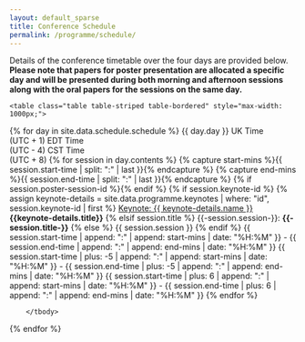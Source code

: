 ```yaml
---
layout: default_sparse
title: Conference Schedule
permalink: /programme/schedule/
---
```


Details of the conference timetable over the four days are provided below. <strong>Please note that papers for poster presentation are allocated a specific day and will be presented during both morning and afternoon sessions along with the oral papers for the sessions on the same day.</strong>

<div class="row pl-2 pr-2 pt-2 pb-2 mx-auto justify-content-center">

	<table class="table table-striped table-bordered" style="max-width: 1000px;">
{% for day in site.data.schedule.schedule %}
	  	<thead class="thead-dark">
		  	<!--<tr><th scope="col" colspan="4">{{ day.day }}</th></tr>
		    <tr><th scope="col">Session</th>
		        <th scope="col">UK Time<br>(UTC + 1)</th>
		        <th scope="col">EDT Time<br>(UTC - 4)</th>
		        <th scope="col">CST Time<br>(UTC + 8)</th>
		    </tr>-->
		    <tr><th scope="col">{{ day.day }}</th>
		        <th scope="col" style="text-align: center;">UK Time<br>(UTC + 1)</th>
		        <th scope="col" style="text-align: center;">EDT Time<br>(UTC - 4)</th>
		        <th scope="col" style="text-align: center;">CST Time<br>(UTC + 8)</th>
		    </tr>
	    </thead>
        <tbody>
        	{% for session in day.contents %}
        		{% capture start-mins %}{{ session.start-time | split: ":" | last }}{% endcapture %}
        		{% capture end-mins %}{{ session.end-time | split: ":" | last }}{% endcapture %}
            <tr >
                <td><a class="anchor" id="session-id-{{session.session-id}}"></a>
                	{% if session.poster-session-id %}<a class="anchor" id="poster-session-id-{{session.poster-session-id}}"></a>{% endif %}
                	{% if session.keynote-id %}
                		{% assign keynote-details = site.data.programme.keynotes | where: "id", session.keynote-id | first %}
                		<a href="{{site.baseurl}}/programme/keynotes/#{{session.keynote-id}}">Keynote: {{ keynote-details.name }}</a><br><b>{{keynote-details.title}}</b>
                	{% elsif session.title %}
                		{{-session.session-}}: <strong>{{-session.title-}}</strong>
                	{% else %}
                		{{ session.session }}
                	{% endif %}
            	</td>
                <td style="text-align: center;">
                	{{ session.start-time | append: ":" | append: start-mins | date: "%H:%M" }} - 
                    {{ session.end-time   | append: ":" | append: end-mins | date: "%H:%M" }}</td>
                <td style="text-align: center;">
                	{{ session.start-time | plus: -5 | append: ":" | append: start-mins | date: "%H:%M" }} - 
                    {{ session.end-time   | plus: -5 | append: ":" | append: end-mins | date: "%H:%M" }}</td>
                <td style="text-align: center;">
                	{{ session.start-time | plus: 6 | append: ":" | append: start-mins | date: "%H:%M" }} - 
                    {{ session.end-time   | plus: 6 | append: ":" | append: end-mins | date: "%H:%M" }}</td>
            </tr>
            {% endfor %}
        </tbody>
        <tbody >
        	
        </tbody>
{% endfor %}
    </table>

</div>




